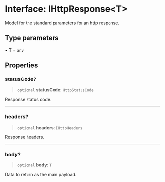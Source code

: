 # Interface: IHttpResponse\<T\>

Model for the standard parameters for an http response.

## Type parameters

• **T** = `any`

## Properties

### statusCode?

> `optional` **statusCode**: `HttpStatusCode`

Response status code.

***

### headers?

> `optional` **headers**: `IHttpHeaders`

Response headers.

***

### body?

> `optional` **body**: `T`

Data to return as the main payload.
